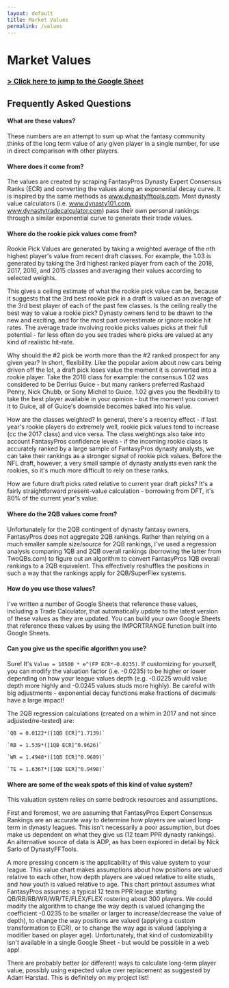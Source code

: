 ```yaml
---
layout: default
title: Market Values
permalink: /values
---
```


# Market Values

### [> Click here to jump to the Google Sheet](https://docs.google.com/spreadsheets/d/19YvN6ac_2VEsdumylgsBd4hi_YTmeBUIi6s0hmSV3RA/)

## Frequently Asked Questions

#### What are these values?

These numbers are an attempt to sum up what the fantasy community thinks of the long term value of any given player in a single number, for use in direct comparison with other players.

#### Where does it come from?

The values are created by scraping FantasyPros Dynasty Expert Consensus Ranks (ECR) and converting the values along an exponential decay curve. It is inspired by the same methods as www.dynastyfftools.com. Most dynasty value calculators (i.e. www.dynasty101.com, www.dynastytradecalculator.com) pass their own personal rankings through a similar exponential curve to generate their trade values.

#### Where do the rookie pick values come from?

Rookie Pick Values are generated by taking a weighted average of the nth highest player's value from recent draft classes. For example, the 1.03 is generated by taking the 3rd highest ranked player from each of the 2018, 2017, 2016, and 2015 classes and averaging their values according to selected weights.

This gives a ceiling estimate of what the rookie pick value can be, because it suggests that the 3rd best rookie pick in a draft is valued as an average of the 3rd best player of each of the past few classes. Is the ceiling really the best way to value a rookie pick? Dynasty owners tend to be drawn to the new and exciting, and for the most part overestimate or ignore rookie hit rates. The average trade involving rookie picks values picks at their full potential - far less often do you see trades where picks are valued at any kind of realistic hit-rate.

Why should the #2 pick be worth more than the #2 ranked prospect for any given year? In short, flexibility. Like the popular axiom about new cars being driven off the lot, a draft pick loses value the moment it is converted into a rookie player. Take the 2018 class for example: the consensus 1.02 was considered to be Derrius Guice - but many rankers preferred Rashaad Penny, Nick Chubb, or Sony Michel to Guice. 1.02 gives you the flexibility to take the best player available in your opinion - but the moment you convert it to Guice, all of Guice's downside becomes baked into his value.

How are the classes weighted? In general, there's a recency effect - if last year's rookie players do extremely well, rookie pick values tend to increase (cc the 2017 class) and vice versa. The class weightings also take into account FantasyPros confidence levels - if the incoming rookie class is accurately ranked by a large sample of FantasyPros dynasty analysts, we can take their rankings as a stronger signal of rookie pick values. Before the NFL draft, however, a very small sample of dynasty analysts even rank the rookies, so it's much more difficult to rely on these ranks.

How are future draft picks rated relative to current year draft picks? It's a fairly straightforward present-value calculation - borrowing from DFT, it's 80% of the current year's value.

#### Where do the 2QB values come from?
Unfortunately for the 2QB contingent of dynasty fantasy owners, FantasyPros does not aggregate 2QB rankings. Rather than relying on a much smaller sample size/source for 2QB rankings, I've used a regression analysis comparing 1QB and 2QB overall rankings (borrowing the latter from TwoQBs.com) to figure out an algorithm to convert FantasyPros 1QB overall rankings to a 2QB equivalent. This effectively reshuffles the positions in such a way that the rankings apply for 2QB/SuperFlex systems.

#### How do you use these values?
I've written a number of Google Sheets that reference these values, including a Trade Calculator, that automatically update to the latest version of these values as they are updated. You can build your own Google Sheets that reference these values by using the IMPORTRANGE function built into Google Sheets.  

#### Can you give us the specific algorithm you use?
Sure! It's `Value = 10500 * e^(FP ECR*-0.0235)`. If customizing for yourself, you can modify the valuation factor (i.e. -0.0235) to be higher or lower depending on how your league values depth (e.g. -0.0225 would value depth more highly and -0.0245 values studs more highly). Be careful with big adjustments - exponential decay functions make fractions of decimals have a large impact!

The 2QB regression calculations (created on a whim in 2017 and not since adjusted/re-tested) are:

	`QB = 0.0122*([1QB ECR]^1.7139)`

	`RB = 1.539*([1QB ECR]^0.9626)`

	`WR = 1.4948*([1QB ECR]^0.9689)`

	`TE = 1.6367*([1QB ECR]^0.9498)`


#### Where are some of the weak spots of this kind of value system?
This valuation system relies on some bedrock resources and assumptions.

First and foremost, we are assuming that FantasyPros Expert Consensus Rankings are an accurate way to determine how players are valued long-term in dynasty leagues. This isn't necessarily a poor assumption, but does make us dependent on what they give us (12 team PPR dynasty rankings). An alternative source of data is ADP, as has been explored in detail by Nick Sarlo of DynastyFFTools.

A more pressing concern is the applicability of this value system to your league. This value chart makes assumptions about how positions are valued relative to each other, how depth players are valued relative to elite studs, and how youth is valued relative to age. This chart printout assumes what FantasyPros assumes: a typical 12 team PPR league starting QB/RB/RB/WR/WR/TE/FLEX/FLEX rostering about 300 players. We could modify the algorithm to change the way depth is valued (changing the coefficient -0.0235 to be smaller or larger to increase/decrease the value of depth), to change the way positions are valued (applying a custom transformation to ECR), or to change the way age is valued (applying a modifier based on player age). Unfortunately, that kind of customizability isn't available in a single Google Sheet - but would be possible in a web app!

There are probably better (or different) ways to calculate long-term player value, possibly using expected value over replacement as suggested by Adam Harstad. This is definitely on my project list!
